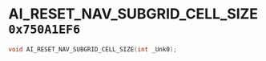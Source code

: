 # AI_RESET_NAV_SUBGRID_CELL_SIZE `0x750A1EF6`

```cpp
void AI_RESET_NAV_SUBGRID_CELL_SIZE(int _Unk0);
```